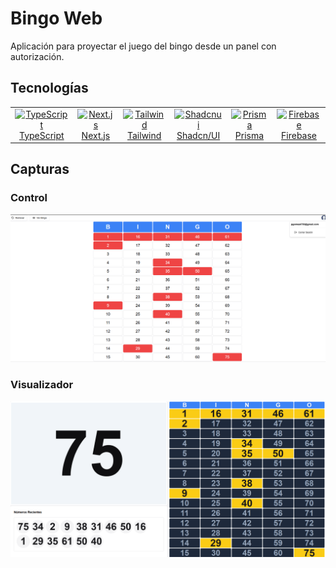 # Bingo Web

Aplicación para proyectar el juego del bingo desde un panel con autorización.


## Tecnologías
<table align="center">
  <tr>
    <td align="center">
      <a href="https://www.typescriptlang.org/">
        <img src="https://res.cloudinary.com/dt8zu6zzd/logos/TypeScript.png" alt="TypeScript" width="50" height="50"><br>
        TypeScript
      </a>
    </td>
    <td align="center">
      <a href="https://nextjs.org/">
        <img src="https://assets.vercel.com/image/upload/v1607554385/repositories/next-js/next-logo.png" alt="Next.js" width="50" height="50"><br>
        Next.js
      </a>
    </td>
    <td align="center">
      <a href="https://tailwindcss.com/">
      <img src="https://files.raycast.com/50kq86d4gic47z6jp02htuxx2s4u" alt="Tailwind" width="50" height="50"><br>
        Tailwind
      </a>
    </td> 
    <td align="center">
      <a href="https://ui.shadcn.com/">
      <img src="https://avatars.githubusercontent.com/u/139895814?s=280&v=4" alt="Shadcnui" width="50" height="50"><br>
        Shadcn/UI
      </a>
    </td>   
    <td align="center">
      <a href="https://www.prisma.io/">
      <img src="https://avatars.githubusercontent.com/u/17219288?s=280&v=4" alt="Prisma" width="50" height="50"><br>
        Prisma
      </a>
    </td> 
    <td align="center">
      <a href="https://firebase.google.com/">
      <img src="https://w7.pngwing.com/pngs/246/288/png-transparent-firebase-hd-logo.png" alt="Firebase" width="50" height="50"><br>
        Firebase
      </a>
    </td> 
  </tr>
</table>

## Capturas


### Control
![Imagen 1](public/preview/bingo-game-01.png)


### Visualizador
![Imagen 1](public/preview/bingo-game-02.png)
